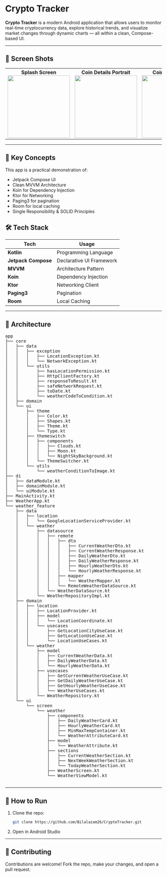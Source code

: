 # Crypto Tracker

**Crypto Tracker** is a modern Android application that allows users to monitor real-time cryptocurrency data, explore historical trends, and visualize market changes through dynamic charts — all within a clean, Compose-based UI.


---
## 📸 Screen Shots
<table>
  <tr>
    <td align="center">
      <strong>Splash Screen</strong><br/>
      <img src="https://github.com/user-attachments/assets/0a4c6b67-d993-4278-82dc-59a998a8570e" width="200"/>
    </td>
    <td align="center">
      <strong>Coin Details Portrait</strong><br/>
      <img src="https://github.com/user-attachments/assets/b522a26c-2a0e-438e-b6e5-04eca5f9bfca" width="200"/>
    </td>
    <td align="center">
      <strong>Coin List Portrait</strong><br/>
      <img src="https://github.com/user-attachments/assets/c43b7c0c-6d6f-47dd-9d4b-793a6b7d67c1" width="200"/>
    </td>
    <td align="center">
      <strong>Landscape</strong><br/>
      <img src="https://github.com/user-attachments/assets/8dca3aa9-d5f2-40df-84a6-c9f4b66c1729" width="200"/>
    </td>
  </tr>
</table>

---

## 🧠 Key Concepts

This app is a practical demonstration of:

- Jetpack Compose UI
- Clean MVVM Architecture
- Koin for Dependency Injection
- Ktor for Networking
- Paging3 for pagination
- Room for local caching
- Single Responsibility & SOLID Principles

## 🛠️ Tech Stack

| Tech                    | Usage                         |
|-------------------------|-------------------------------|
| **Kotlin**              | Programming Language          |
| **Jetpack Compose**     | Declarative UI Framework      |
| **MVVM**                | Architecture Pattern          |
| **Koin**                | Dependency Injection          |
| **Ktor**                | Networking Client             |
| **Paging3**             | Pagination                    |
| **Room**                | Local Caching                 |
---
## 🧩 Architecture
<pre>
app
├── core
│   ├── data
│   │   ├── exception
│   │   │   ├── LocationException.kt
│   │   │   └── NetworkException.kt
│   │   └── utils
│   │       ├── hasLocationPermission.kt
│   │       ├── HttpClientFactory.kt
│   │       ├── responseToResult.kt
│   │       ├── safeNetworkRequest.kt
│   │       ├── toDate.kt
│   │       └── weatherCodeToCondition.kt
│   ├── domain
│   └── ui
│       ├── theme
│       │   ├── Color.kt
│       │   ├── Shapes.kt
│       │   ├── Theme.kt
│       │   └── Type.kt
│       ├── themeswitch
│       │   ├── components
│       │   │   ├── Clouds.kt
│       │   │   ├── Moon.kt
│       │   │   └── NightSkyBackground.kt
│       │   └── ThemeSwitcher.kt
│       └── utils
│           └── weatherConditionToImage.kt
├── di
│   ├── dataModule.kt
│   ├── domainModule.kt
│   └── uiModule.kt
├── MainActivity.kt
├── WeatherApp.kt
└── weather_feature
    ├── data
    │   ├── location
    │   │   └── GoogleLocationServiceProvider.kt
    │   └── weather
    │       ├── datasource
    │       │   ├── remote
    │       │   │   ├── dto
    │       │   │   │   ├── CurrentWeatherDto.kt
    │       │   │   │   ├── CurrentWeatherResponse.kt
    │       │   │   │   ├── DailyWeatherDto.kt
    │       │   │   │   ├── DailyWeatherResponse.kt
    │       │   │   │   ├── HourlyWeatherDto.kt
    │       │   │   │   └── HourlyWeatherResponse.kt
    │       │   │   ├── mapper
    │       │   │   │   └── WeatherMapper.kt
    │       │   │   └── RemoteWeatherDataSource.kt
    │       │   └── WeatherDataSource.kt
    │       └── WeatherRepositoryImpl.kt
    ├── domain
    │   ├── location
    │   │   ├── LocationProvider.kt
    │   │   ├── model
    │   │   │   └── LocationCoordinate.kt
    │   │   └── usecases
    │   │       ├── GetLocationCityUseCase.kt
    │   │       ├── GetLocationUseCase.kt
    │   │       └── LocationUseCases.kt
    │   └── weather
    │       ├── model
    │       │   ├── CurrentWeatherData.kt
    │       │   ├── DailyWeatherData.kt
    │       │   └── HourlyWeatherData.kt
    │       ├── usecases
    │       │   ├── GetCurrentWeatherUseCase.kt
    │       │   ├── GetDailyWeatherUseCase.kt
    │       │   ├── GetHourlyWeatherUseCase.kt
    │       │   └── WeatherUseCases.kt
    │       └── WeatherRepository.kt
    └── ui
        └── screen
            └── weather
                ├── components
                │   ├── DailyWeatherCard.kt
                │   ├── HourlyWeatherCard.kt
                │   ├── MinMaxTempContainer.kt
                │   └── WeatherAttributeCard.kt
                ├── model
                │   └── WeatherAttribute.kt
                ├── sections
                │   ├── CurrentWeatherSection.kt
                │   ├── NextWeekWeatherSection.kt
                │   └── TodayWeatherSection.kt
                ├── WeatherScreen.kt
                └── WeatherViewModel.kt

</pre>

---


## 🔧 How to Run

1. Clone the repo:
   ```bash
   git clone https://github.com/Bilalazam26/CryptoTracker.git
   
2. Open in Android Studio

---

## 🤝 Contributing
Contributions are welcome! Fork the repo, make your changes, and open a pull request.


</pre>

